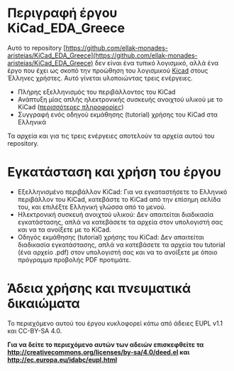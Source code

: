 # Περιγραφή έργου KiCad_EDA_Greece
Αυτό το repository [https://github.com/ellak-monades-aristeias/KiCad_EDA_Greece](https://github.com/ellak-monades-aristeias/KiCad_EDA_Greece) δεν είναι ένα τυπικό λογισμικό, αλλά ένα έργο που έχει ως σκοπό την προώθηση του λογισμικού [Kicad](http://kicad-pcb.org/) στους Έλληνες χρήστες. Αυτό γίνεται υλοποιώντας τρεις ενέργειες.

* Πλήρης εξελληνισμός του περιβάλλοντος του KiCad
* Ανάπτυξη μίας απλής ηλεκτρονικής συσκευής ανοιχτού υλικού με το KiCad ([περισσότερες πληροφορίες](work/pcb/usb2uart/README.md))
* Συγγραφή ενός οδηγού εκμάθησης (tutorial) χρήσης του KiCad στα Ελληνικά

Τα αρχεία και για τις τρεις ενέργειες αποτελούν τα αρχεία αυτού του repository.

# Εγκατάσταση και χρήση του έργου
* Εξελληνισμένο περιβάλλον KiCad:
Για να εγκαταστήσετε το Ελληνικό περιβάλλον του KiCad, κατεβάστε το KiCad από την επίσημη σελίδα του, και επιλέξτε Ελληνική γλώσσα από το μενού.
* Ηλεκτρονική συσκευή ανοιχτού υλικού:
Δεν απαιτείται διαδικασία εγκατάστασης, απλά να κατεβάσετε τα αρχεία στον υπολογιστή σας και να τα ανοίξετε με το KiCad.
* Οδηγός εκμάθησης (tutorial) χρήσης του KiCad:
Δεν απαιτείται διαδικασία εγκατάστασης, απλά να κατεβάσετε τα αρχεία του tutorial (ένα αρχείο .pdf) στον υπολογιστή σας και να το ανοίξετε με όποιο πρόγραμμα προβολής PDF προτιμάτε.

# Άδεια χρήσης και πνευματικά δικαιώματα

Το περιεχόμενο αυτού του έργου κυκλοφορεί κάτω από άδειες EUPL v1.1 και CC-BY-SA 4.0.

**Για να δείτε το περιεχόμενο αυτών των αδειών επισκεφθείτε τα  http://creativecommons.org/licenses/by-sa/4.0/deed.el και http://ec.europa.eu/idabc/eupl.html**

